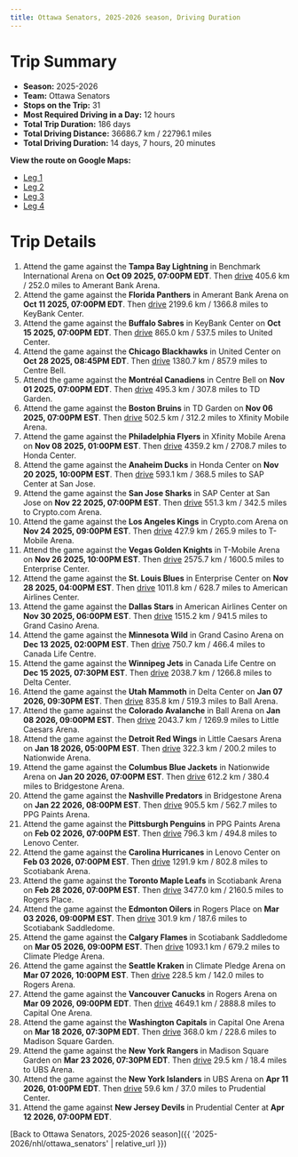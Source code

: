 ```yaml
---
title: Ottawa Senators, 2025-2026 season, Driving Duration
---
```


# Trip Summary
- **Season:** 2025-2026
- **Team:** Ottawa Senators
- **Stops on the Trip:** 31
- **Most Required Driving in a Day:** 12 hours
- **Total Trip Duration:** 186 days
- **Total Driving Distance:** 36686.7 km / 22796.1 miles
- **Total Driving Duration:** 14 days, 7 hours, 20 minutes

**View the route on Google Maps:**
- [Leg 1](https://www.google.com/maps/dir/Benchmark+International+Arena+Tampa+Bay/Amerant+Bank+Arena+Florida/KeyBank+Center+Buffalo/United+Center+Chicago/Centre+Bell+Montréal/TD+Garden+Boston/Xfinity+Mobile+Arena+Philadelphia/Honda+Center+Anaheim/SAP+Center+at+San+Jose+San+Jose/Crypto.com+Arena+Los+Angeles)
- [Leg 2](https://www.google.com/maps/dir/Crypto.com+Arena+Los+Angeles/T-Mobile+Arena+Vegas/Enterprise+Center+St.+Louis/American+Airlines+Center+Dallas/Grand+Casino+Arena+Minnesota/Canada+Life+Centre+Winnipeg/Delta+Center+Utah/Ball+Arena+Colorado/Little+Caesars+Arena+Detroit/Nationwide+Arena+Columbus)
- [Leg 3](https://www.google.com/maps/dir/Nationwide+Arena+Columbus/Bridgestone+Arena+Nashville/PPG+Paints+Arena+Pittsburgh/Lenovo+Center+Carolina/Scotiabank+Arena+Toronto/Rogers+Place+Edmonton/Scotiabank+Saddledome+Calgary/Climate+Pledge+Arena+Seattle/Rogers+Arena+Vancouver/Capital+One+Arena+Washington)
- [Leg 4](https://www.google.com/maps/dir/Capital+One+Arena+Washington/Madison+Square+Garden+New+York/UBS+Arena+New+York/Prudential+Center+New+Jersey)

# Trip Details
1. Attend the game against the **Tampa Bay Lightning** in Benchmark International Arena on **Oct 09 2025, 07:00PM EDT**. Then [drive](https://www.google.com/maps/dir/Benchmark+International+Arena+Tampa+Bay/Amerant+Bank+Arena+Florida) 405.6 km / 252.0 miles to Amerant Bank Arena.
2. Attend the game against the **Florida Panthers** in Amerant Bank Arena on **Oct 11 2025, 07:00PM EDT**. Then [drive](https://www.google.com/maps/dir/Amerant+Bank+Arena+Florida/KeyBank+Center+Buffalo) 2199.6 km / 1366.8 miles to KeyBank Center.
3. Attend the game against the **Buffalo Sabres** in KeyBank Center on **Oct 15 2025, 07:00PM EDT**. Then [drive](https://www.google.com/maps/dir/KeyBank+Center+Buffalo/United+Center+Chicago) 865.0 km / 537.5 miles to United Center.
4. Attend the game against the **Chicago Blackhawks** in United Center on **Oct 28 2025, 08:45PM EDT**. Then [drive](https://www.google.com/maps/dir/United+Center+Chicago/Centre+Bell+Montréal) 1380.7 km / 857.9 miles to Centre Bell.
5. Attend the game against the **Montréal Canadiens** in Centre Bell on **Nov 01 2025, 07:00PM EDT**. Then [drive](https://www.google.com/maps/dir/Centre+Bell+Montréal/TD+Garden+Boston) 495.3 km / 307.8 miles to TD Garden.
6. Attend the game against the **Boston Bruins** in TD Garden on **Nov 06 2025, 07:00PM EST**. Then [drive](https://www.google.com/maps/dir/TD+Garden+Boston/Xfinity+Mobile+Arena+Philadelphia) 502.5 km / 312.2 miles to Xfinity Mobile Arena.
7. Attend the game against the **Philadelphia Flyers** in Xfinity Mobile Arena on **Nov 08 2025, 01:00PM EST**. Then [drive](https://www.google.com/maps/dir/Xfinity+Mobile+Arena+Philadelphia/Honda+Center+Anaheim) 4359.2 km / 2708.7 miles to Honda Center.
8. Attend the game against the **Anaheim Ducks** in Honda Center on **Nov 20 2025, 10:00PM EST**. Then [drive](https://www.google.com/maps/dir/Honda+Center+Anaheim/SAP+Center+at+San+Jose+San+Jose) 593.1 km / 368.5 miles to SAP Center at San Jose.
9. Attend the game against the **San Jose Sharks** in SAP Center at San Jose on **Nov 22 2025, 07:00PM EST**. Then [drive](https://www.google.com/maps/dir/SAP+Center+at+San+Jose+San+Jose/Crypto.com+Arena+Los+Angeles) 551.3 km / 342.5 miles to Crypto.com Arena.
10. Attend the game against the **Los Angeles Kings** in Crypto.com Arena on **Nov 24 2025, 09:00PM EST**. Then [drive](https://www.google.com/maps/dir/Crypto.com+Arena+Los+Angeles/T-Mobile+Arena+Vegas) 427.9 km / 265.9 miles to T-Mobile Arena.
11. Attend the game against the **Vegas Golden Knights** in T-Mobile Arena on **Nov 26 2025, 10:00PM EST**. Then [drive](https://www.google.com/maps/dir/T-Mobile+Arena+Vegas/Enterprise+Center+St.+Louis) 2575.7 km / 1600.5 miles to Enterprise Center.
12. Attend the game against the **St. Louis Blues** in Enterprise Center on **Nov 28 2025, 04:00PM EST**. Then [drive](https://www.google.com/maps/dir/Enterprise+Center+St.+Louis/American+Airlines+Center+Dallas) 1011.8 km / 628.7 miles to American Airlines Center.
13. Attend the game against the **Dallas Stars** in American Airlines Center on **Nov 30 2025, 06:00PM EST**. Then [drive](https://www.google.com/maps/dir/American+Airlines+Center+Dallas/Grand+Casino+Arena+Minnesota) 1515.2 km / 941.5 miles to Grand Casino Arena.
14. Attend the game against the **Minnesota Wild** in Grand Casino Arena on **Dec 13 2025, 02:00PM EST**. Then [drive](https://www.google.com/maps/dir/Grand+Casino+Arena+Minnesota/Canada+Life+Centre+Winnipeg) 750.7 km / 466.4 miles to Canada Life Centre.
15. Attend the game against the **Winnipeg Jets** in Canada Life Centre on **Dec 15 2025, 07:30PM EST**. Then [drive](https://www.google.com/maps/dir/Canada+Life+Centre+Winnipeg/Delta+Center+Utah) 2038.7 km / 1266.8 miles to Delta Center.
16. Attend the game against the **Utah Mammoth** in Delta Center on **Jan 07 2026, 09:30PM EST**. Then [drive](https://www.google.com/maps/dir/Delta+Center+Utah/Ball+Arena+Colorado) 835.8 km / 519.3 miles to Ball Arena.
17. Attend the game against the **Colorado Avalanche** in Ball Arena on **Jan 08 2026, 09:00PM EST**. Then [drive](https://www.google.com/maps/dir/Ball+Arena+Colorado/Little+Caesars+Arena+Detroit) 2043.7 km / 1269.9 miles to Little Caesars Arena.
18. Attend the game against the **Detroit Red Wings** in Little Caesars Arena on **Jan 18 2026, 05:00PM EST**. Then [drive](https://www.google.com/maps/dir/Little+Caesars+Arena+Detroit/Nationwide+Arena+Columbus) 322.3 km / 200.2 miles to Nationwide Arena.
19. Attend the game against the **Columbus Blue Jackets** in Nationwide Arena on **Jan 20 2026, 07:00PM EST**. Then [drive](https://www.google.com/maps/dir/Nationwide+Arena+Columbus/Bridgestone+Arena+Nashville) 612.2 km / 380.4 miles to Bridgestone Arena.
20. Attend the game against the **Nashville Predators** in Bridgestone Arena on **Jan 22 2026, 08:00PM EST**. Then [drive](https://www.google.com/maps/dir/Bridgestone+Arena+Nashville/PPG+Paints+Arena+Pittsburgh) 905.5 km / 562.7 miles to PPG Paints Arena.
21. Attend the game against the **Pittsburgh Penguins** in PPG Paints Arena on **Feb 02 2026, 07:00PM EST**. Then [drive](https://www.google.com/maps/dir/PPG+Paints+Arena+Pittsburgh/Lenovo+Center+Carolina) 796.3 km / 494.8 miles to Lenovo Center.
22. Attend the game against the **Carolina Hurricanes** in Lenovo Center on **Feb 03 2026, 07:00PM EST**. Then [drive](https://www.google.com/maps/dir/Lenovo+Center+Carolina/Scotiabank+Arena+Toronto) 1291.9 km / 802.8 miles to Scotiabank Arena.
23. Attend the game against the **Toronto Maple Leafs** in Scotiabank Arena on **Feb 28 2026, 07:00PM EST**. Then [drive](https://www.google.com/maps/dir/Scotiabank+Arena+Toronto/Rogers+Place+Edmonton) 3477.0 km / 2160.5 miles to Rogers Place.
24. Attend the game against the **Edmonton Oilers** in Rogers Place on **Mar 03 2026, 09:00PM EST**. Then [drive](https://www.google.com/maps/dir/Rogers+Place+Edmonton/Scotiabank+Saddledome+Calgary) 301.9 km / 187.6 miles to Scotiabank Saddledome.
25. Attend the game against the **Calgary Flames** in Scotiabank Saddledome on **Mar 05 2026, 09:00PM EST**. Then [drive](https://www.google.com/maps/dir/Scotiabank+Saddledome+Calgary/Climate+Pledge+Arena+Seattle) 1093.1 km / 679.2 miles to Climate Pledge Arena.
26. Attend the game against the **Seattle Kraken** in Climate Pledge Arena on **Mar 07 2026, 10:00PM EST**. Then [drive](https://www.google.com/maps/dir/Climate+Pledge+Arena+Seattle/Rogers+Arena+Vancouver) 228.5 km / 142.0 miles to Rogers Arena.
27. Attend the game against the **Vancouver Canucks** in Rogers Arena on **Mar 09 2026, 09:00PM EDT**. Then [drive](https://www.google.com/maps/dir/Rogers+Arena+Vancouver/Capital+One+Arena+Washington) 4649.1 km / 2888.8 miles to Capital One Arena.
28. Attend the game against the **Washington Capitals** in Capital One Arena on **Mar 18 2026, 07:30PM EDT**. Then [drive](https://www.google.com/maps/dir/Capital+One+Arena+Washington/Madison+Square+Garden+New+York) 368.0 km / 228.6 miles to Madison Square Garden.
29. Attend the game against the **New York Rangers** in Madison Square Garden on **Mar 23 2026, 07:30PM EDT**. Then [drive](https://www.google.com/maps/dir/Madison+Square+Garden+New+York/UBS+Arena+New+York) 29.5 km / 18.4 miles to UBS Arena.
30. Attend the game against the **New York Islanders** in UBS Arena on **Apr 11 2026, 01:00PM EDT**. Then [drive](https://www.google.com/maps/dir/UBS+Arena+New+York/Prudential+Center+New+Jersey) 59.6 km / 37.0 miles to Prudential Center.
31. Attend the game against **New Jersey Devils** in Prudential Center at **Apr 12 2026, 07:00PM EDT**.

[Back to Ottawa Senators, 2025-2026 season]({{ '2025-2026/nhl/ottawa_senators' | relative_url }})
